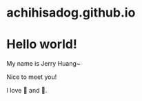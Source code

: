 # achihisadog.github.io
Hello world!
================
My name is Jerry Huang~

Nice to meet you!

I love :guitar: and :basketball:.
